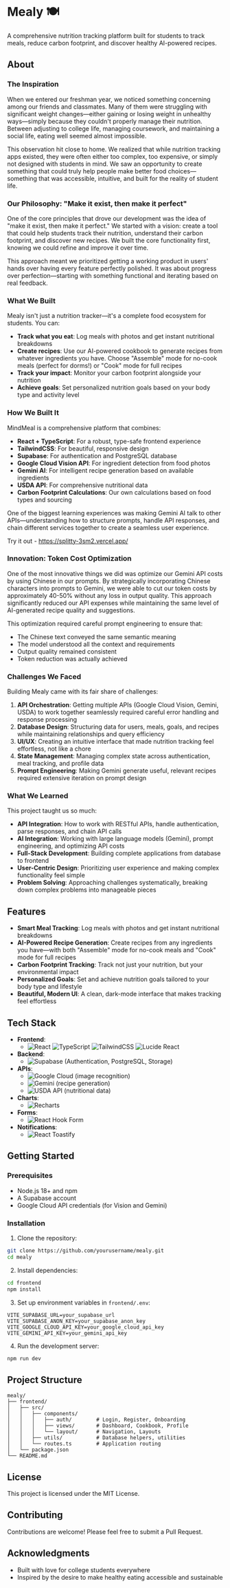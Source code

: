 # Mealy 🍽️

A comprehensive nutrition tracking platform built for students to track meals, reduce carbon footprint, and discover healthy AI-powered recipes.

## About

### The Inspiration

When we entered our freshman year, we noticed something concerning among our friends and classmates. Many of them were struggling with significant weight changes—either gaining or losing weight in unhealthy ways—simply because they couldn't properly manage their nutrition. Between adjusting to college life, managing coursework, and maintaining a social life, eating well seemed almost impossible.

This observation hit close to home. We realized that while nutrition tracking apps existed, they were often either too complex, too expensive, or simply not designed with students in mind. We saw an opportunity to create something that could truly help people make better food choices—something that was accessible, intuitive, and built for the reality of student life.

### Our Philosophy: "Make it exist, then make it perfect"

One of the core principles that drove our development was the idea of "make it exist, then make it perfect." We started with a vision: create a tool that could help students track their nutrition, understand their carbon footprint, and discover new recipes. We built the core functionality first, knowing we could refine and improve it over time.

This approach meant we prioritized getting a working product in users' hands over having every feature perfectly polished. It was about progress over perfection—starting with something functional and iterating based on real feedback.

### What We Built

Mealy isn't just a nutrition tracker—it's a complete food ecosystem for students. You can:

- **Track what you eat**: Log meals with photos and get instant nutritional breakdowns
- **Create recipes**: Use our AI-powered cookbook to generate recipes from whatever ingredients you have. Choose "Assemble" mode for no-cook meals (perfect for dorms!) or "Cook" mode for full recipes
- **Track your impact**: Monitor your carbon footprint alongside your nutrition
- **Achieve goals**: Set personalized nutrition goals based on your body type and activity level

### How We Built It

MindMeal is a comprehensive platform that combines:

- **React + TypeScript**: For a robust, type-safe frontend experience
- **TailwindCSS**: For beautiful, responsive design
- **Supabase**: For authentication and PostgreSQL database
- **Google Cloud Vision API**: For ingredient detection from food photos
- **Gemini AI**: For intelligent recipe generation based on available ingredients
- **USDA API**: For comprehensive nutritional data
- **Carbon Footprint Calculations**: Our own calculations based on food types and sourcing

One of the biggest learning experiences was making Gemini AI talk to other APIs—understanding how to structure prompts, handle API responses, and chain different services together to create a seamless user experience.

Try it out - https://splitty-3sm2.vercel.app/

### Innovation: Token Cost Optimization

One of the most innovative things we did was optimize our Gemini API costs by using Chinese in our prompts. By strategically incorporating Chinese characters into prompts to Gemini, we were able to cut our token costs by approximately 40-50% without any loss in output quality. This approach significantly reduced our API expenses while maintaining the same level of AI-generated recipe quality and suggestions.

This optimization required careful prompt engineering to ensure that:
- The Chinese text conveyed the same semantic meaning
- The model understood all the context and requirements
- Output quality remained consistent
- Token reduction was actually achieved

### Challenges We Faced

Building Mealy came with its fair share of challenges:

1. **API Orchestration**: Getting multiple APIs (Google Cloud Vision, Gemini, USDA) to work together seamlessly required careful error handling and response processing
2. **Database Design**: Structuring data for users, meals, goals, and recipes while maintaining relationships and query efficiency
3. **UI/UX**: Creating an intuitive interface that made nutrition tracking feel effortless, not like a chore
4. **State Management**: Managing complex state across authentication, meal tracking, and profile data
5. **Prompt Engineering**: Making Gemini generate useful, relevant recipes required extensive iteration on prompt design

### What We Learned

This project taught us so much:

- **API Integration**: How to work with RESTful APIs, handle authentication, parse responses, and chain API calls
- **AI Integration**: Working with large language models (Gemini), prompt engineering, and optimizing API costs
- **Full-Stack Development**: Building complete applications from database to frontend
- **User-Centric Design**: Prioritizing user experience and making complex functionality feel simple
- **Problem Solving**: Approaching challenges systematically, breaking down complex problems into manageable pieces

## Features

- **Smart Meal Tracking**: Log meals with photos and get instant nutritional breakdowns
- **AI-Powered Recipe Generation**: Create recipes from any ingredients you have—with both "Assemble" mode for no-cook meals and "Cook" mode for full recipes
- **Carbon Footprint Tracking**: Track not just your nutrition, but your environmental impact
- **Personalized Goals**: Set and achieve nutrition goals tailored to your body type and lifestyle
- **Beautiful, Modern UI**: A clean, dark-mode interface that makes tracking feel effortless

## Tech Stack

- **Frontend**: 
  - ![React](https://img.shields.io/badge/React-18-61DAFB?logo=react&logoColor=white) ![TypeScript](https://img.shields.io/badge/TypeScript-5.0-3178C6?logo=typescript&logoColor=white) ![TailwindCSS](https://img.shields.io/badge/TailwindCSS-3-38B2AC?logo=tailwind-css&logoColor=white) ![Lucide React](https://img.shields.io/badge/Lucide-React-45B8D8?logo=react&logoColor=white)
- **Backend**: 
  - ![Supabase](https://img.shields.io/badge/Supabase-3ECF8E?logo=supabase&logoColor=white) (Authentication, PostgreSQL, Storage)
- **APIs**:
  - ![Google Cloud](https://img.shields.io/badge/Google_Cloud_Vision-4285F4?logo=google-cloud&logoColor=white) (image recognition)
  - ![Gemini](https://img.shields.io/badge/Gemini_AI-F4B400?logo=google&logoColor=white) (recipe generation)
  - ![USDA API](https://img.shields.io/badge/USDA_API-00A86B?logo=government&logoColor=white) (nutritional data)
- **Charts**: 
  - ![Recharts](https://img.shields.io/badge/Recharts-FF6384?logo=chartjs&logoColor=white)
- **Forms**: 
  - ![React Hook Form](https://img.shields.io/badge/React_Hook_Form-EC5990?logo=react-hook-form&logoColor=white)
- **Notifications**: 
  - ![React Toastify](https://img.shields.io/badge/React_Toastify-1697F6?logo=react&logoColor=white)

## Getting Started

### Prerequisites

- Node.js 18+ and npm
- A Supabase account
- Google Cloud API credentials (for Vision and Gemini)

### Installation

1. Clone the repository:
```bash
git clone https://github.com/yourusername/mealy.git
cd mealy
```

2. Install dependencies:
```bash
cd frontend
npm install
```

3. Set up environment variables in `frontend/.env`:
```env
VITE_SUPABASE_URL=your_supabase_url
VITE_SUPABASE_ANON_KEY=your_supabase_anon_key
VITE_GOOGLE_CLOUD_API_KEY=your_google_cloud_api_key
VITE_GEMINI_API_KEY=your_gemini_api_key
```

4. Run the development server:
```bash
npm run dev
```

## Project Structure

```
mealy/
├── frontend/
│   ├── src/
│   │   ├── components/
│   │   │   ├── auth/        # Login, Register, Onboarding
│   │   │   ├── views/       # Dashboard, Cookbook, Profile
│   │   │   └── layout/      # Navigation, Layouts
│   │   ├── utils/           # Database helpers, utilities
│   │   └── routes.ts        # Application routing
│   └── package.json
└── README.md
```

## License

This project is licensed under the MIT License.

## Contributing

Contributions are welcome! Please feel free to submit a Pull Request.

## Acknowledgments

- Built with love for college students everywhere
- Inspired by the desire to make healthy eating accessible and sustainable
